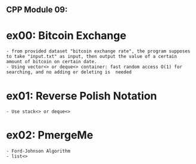 ## CPP Module 09: 

# ex00: Bitcoin Exchange
    - from provided dataset "bitcoin exchange rate", the program supposes to take "input.txt" as input, then output the value of a certain amount of bitcoin on certain date. 
    - Using vector<> or deque<> container: fast random access O(1) for searching, and no adding or deleting is  needed
# ex01: Reverse Polish Notation
    - Use stack<> or deque<>
# ex02: PmergeMe
    - Ford-Johnson Algorithm
    - list<> 
